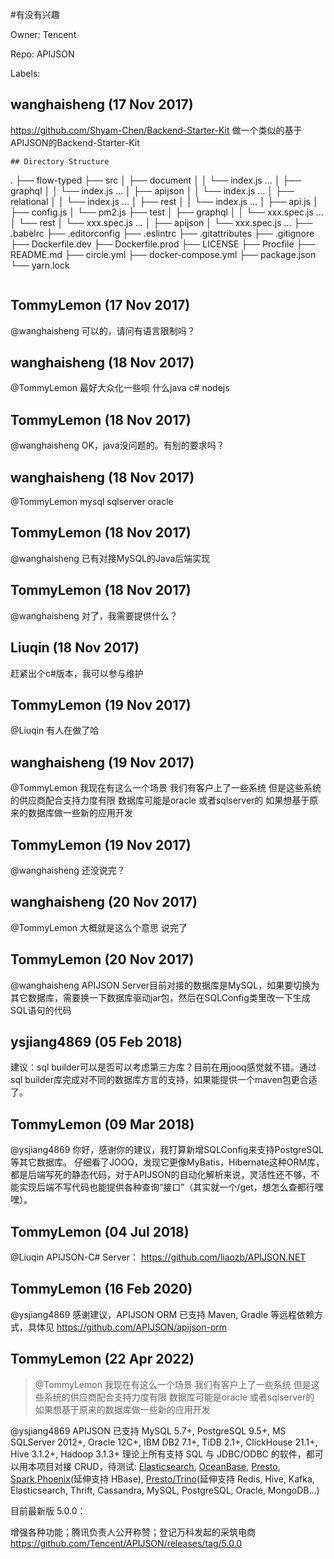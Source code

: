 #有没有兴趣

Owner: Tencent

Repo: APIJSON

Labels: 

## wanghaisheng (17 Nov 2017)

https://github.com/Shyam-Chen/Backend-Starter-Kit
做一个类似的基于APIJSON的Backend-Starter-Kit
```
## Directory Structure

```
.
├── flow-typed
├── src
│   ├── document
│   │   └── index.js ...
│   ├── graphql
│   │   └── index.js ...
│   ├── apijson
│   │   └── index.js ...
│   ├── relational
│   │   └── index.js ...
│   ├── rest
│   │   └── index.js ...
│   ├── api.js
│   ├── config.js
│   └── pm2.js
├── test
│   ├── graphql
│   │   └── xxx.spec.js ...
│   └── rest
│       └── xxx.spec.js ...
│   ├── apijson
│       └── xxx.spec.js ...
├── .babelrc
├── .editorconfig
├── .eslintrc
├── .gitattributes
├── .gitignore
├── Dockerfile.dev
├── Dockerfile.prod
├── LICENSE
├── Procfile
├── README.md
├── circle.yml
├── docker-compose.yml
├── package.json
└── yarn.lock
```

```

## TommyLemon (17 Nov 2017)

@wanghaisheng 可以的，请问有语言限制吗？

## wanghaisheng (18 Nov 2017)

@TommyLemon 最好大众化一些呗  什么java  c# nodejs

## TommyLemon (18 Nov 2017)

@wanghaisheng OK，java没问题的。有别的要求吗？

## wanghaisheng (18 Nov 2017)

@TommyLemon mysql sqlserver  oracle

## TommyLemon (18 Nov 2017)

@wanghaisheng 已有对接MySQL的Java后端实现

## TommyLemon (18 Nov 2017)

@wanghaisheng 对了，我需要提供什么？

## Liuqin (18 Nov 2017)

赶紧出个c#版本，我可以参与维护

## TommyLemon (19 Nov 2017)

@Liuqin 有人在做了哈

## wanghaisheng (19 Nov 2017)

@TommyLemon  我现在有这么一个场景 
我们有客户上了一些系统  但是这些系统的供应商配合支持力度有限 数据库可能是oracle 或者sqlserver的  如果想基于原来的数据库做一些新的应用开发 

## TommyLemon (19 Nov 2017)

@wanghaisheng 还没说完？

## wanghaisheng (20 Nov 2017)

@TommyLemon 大概就是这么个意思 说完了

## TommyLemon (20 Nov 2017)

@wanghaisheng APIJSON Server目前对接的数据库是MySQL，如果要切换为其它数据库，需要换一下数据库驱动jar包，然后在SQLConfig类里改一下生成SQL语句的代码

## ysjiang4869 (05 Feb 2018)

建议：sql builder可以是否可以考虑第三方库？目前在用jooq感觉就不错。通过sql builder库完成对不同的数据库方言的支持，如果能提供一个maven包更合适了。

## TommyLemon (09 Mar 2018)

@ysjiang4869 你好，感谢你的建议，我打算新增SQLConfig来支持PostgreSQL等其它数据库。
仔细看了JOOQ，发现它更像MyBatis，Hibernate这种ORM库，都是后端写死的静态代码，对于APIJSON的自动化解析来说，灵活性还不够，不能实现后端不写代码也能提供各种查询“接口”（其实就一个/get，想怎么查都行嘿嘿）。

## TommyLemon (04 Jul 2018)

@Liuqin 
APIJSON-C# Server：
https://github.com/liaozb/APIJSON.NET

## TommyLemon (16 Feb 2020)

@ysjiang4869 感谢建议，APIJSON ORM 已支持 Maven, Gradle 等远程依赖方式，具体见
https://github.com/APIJSON/apijson-orm

## TommyLemon (22 Apr 2022)

> @TommyLemon 我现在有这么一个场景 我们有客户上了一些系统 但是这些系统的供应商配合支持力度有限 数据库可能是oracle 或者sqlserver的 如果想基于原来的数据库做一些新的应用开发

@ysjiang4869  APIJSON 已支持 MySQL 5.7+, PostgreSQL 9.5+, MS SQLServer 2012+, Oracle 12C+, IBM DB2 7.1+, TiDB 2.1+, ClickHouse 21.1+, Hive 3.1.2+, Hadoop 3.1.3+
理论上所有支持 SQL 与 JDBC/ODBC 的软件，都可以用本项目对接 CRUD，待测试:
[Elasticsearch](https://www.elastic.co/cn/what-is/elasticsearch-sql), [OceanBase](https://www.oceanbase.com/docs/oceanbase/V2.2.50/ss-sr-select_daur3l), [Presto](https://prestodb.io/docs/current/admin/function-namespace-managers.html), [Spark](http://spark.apache.org/sql/),[Phoenix](http://phoenix.apache.org/language/index.html#select)(延伸支持 HBase), [Presto/Trino](https://prestodb.io/docs/current/sql/select.html)(延伸支持 Redis, Hive, Kafka, Elasticsearch, Thrift, Cassandra, MySQL, PostgreSQL, Oracle, MongoDB...)

目前最新版 5.0.0：

增强各种功能；腾讯负责人公开称赞；登记万科发起的采筑电商
https://github.com/Tencent/APIJSON/releases/tag/5.0.0

